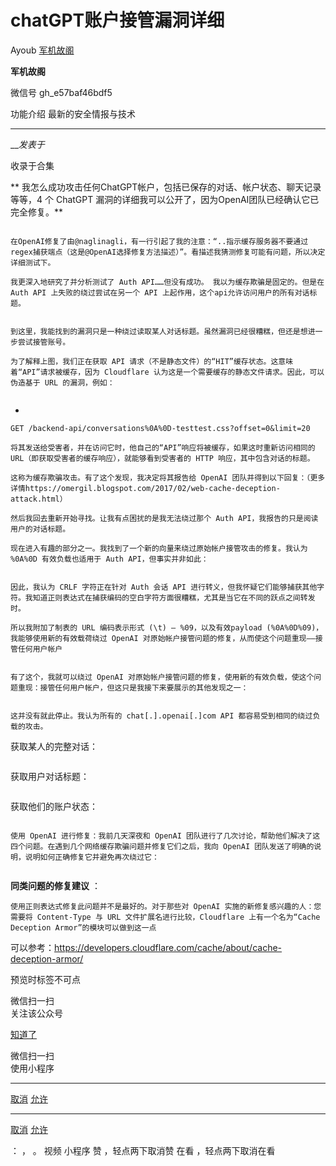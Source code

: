 #  chatGPT账户接管漏洞详细

Ayoub  [ 军机故阁 ](javascript:void\(0\);)

**军机故阁** ![]()

微信号 gh_e57baf46bdf5

功能介绍 最新的安全情报与技术

____

___发表于_

收录于合集

**     我怎么成功攻击任何ChatGPT帐户，包括已保存的对话、帐户状态、聊天记录等等，4 个 ChatGPT
漏洞的详细我可以公开了，因为OpenAI团队已经确认它已完全修复。**

![]()

    在OpenAI修复了由@naglinagli，有一行引起了我的注意：“..指示缓存服务器不要通过regex捕获端点（这是@OpenAI选择修复方法描述）”。看描述我猜测修复可能有问题，所以决定详细测试下。

    我更深入地研究了并分析测试了 Auth API……但没有成功。 我以为缓存欺骗是固定的。但是在 Auth API 上失败的绕过尝试在另一个 API 上起作用，这个api允许访问用户的所有对话标题。

![]()

    到这里，我能找到的漏洞只是一种绕过读取某人对话标题。虽然漏洞已经很糟糕，但还是想进一步尝试接管账号。

    为了解释上图，我们正在获取 API 请求（不是静态文件）的“HIT”缓存状态。这意味着“API”请求被缓存，因为 Cloudflare 认为这是一个需要缓存的静态文件请求。因此，可以伪造基于 URL 的漏洞，例如：

![]()

  * 

    
    
    GET /backend-api/conversations%0A%0D-testtest.css?offset=0&limit=20

    将其发送给受害者，并在访问它时，他自己的“API”响应将被缓存，如果这时重新访问相同的 URL（即获取受害者的缓存响应），就能够看到受害者的 HTTP 响应，其中包含对话的标题。

    这称为缓存欺骗攻击。有了这个发现，我决定将其报告给 OpenAI 团队并得到以下回复：（更多详情https://omergil.blogspot.com/2017/02/web-cache-deception-attack.html）

    然后我回去重新开始寻找。让我有点困扰的是我无法绕过那个 Auth API，我报告的只是阅读用户的对话标题。

    现在进入有趣的部分之一。我找到了一个新的向量来绕过原始帐户接管攻击的修复。我认为 %0A%0D 有效负载也适用于 Auth API，但事实并非如此：

![]()

    因此，我认为 CRLF 字符正在针对 Auth 会话 API 进行转义，但我怀疑它们能够捕获其他字符。我知道正则表达式在捕获编码的空白字符方面很糟糕，尤其是当它在不同的跃点之间转发时。

    所以我附加了制表的 URL 编码表示形式 (\t) – %09，以及有效payload (%0A%0D%09)，我能够使用新的有效载荷绕过 OpenAI 对原始帐户接管问题的修复，从而使这个问题重现——接管任何用户帐户

![]()

    有了这个，我就可以绕过 OpenAI 对原始帐户接管问题的修复，使用新的有效负载，使这个问题重现：接管任何用户帐户，但这只是我接下来要展示的其他发现之一：

![]()

    这并没有就此停止。我认为所有的 chat[.].openai[.]com API 都容易受到相同的绕过负载的攻击。

获取某人的完整对话：

![]()

获取用户对话标题：

![]()

获取他们的账户状态：

![]()

    使用 OpenAI 进行修复：我前几天深夜和 OpenAI 团队进行了几次讨论，帮助他们解决了这四个问题。在遇到几个网络缓存欺骗问题并修复它们之后，我向 OpenAI 团队发送了明确的说明，说明如何正确修复它并避免再次绕过它：

![]()

 **同类问题的修复建议** ：  

    使用正则表达式修复此问题并不是最好的。对于那些对 OpenAI 实施的新修复感兴趣的人：您需要将 Content-Type 与 URL 文件扩展名进行比较，Cloudflare 上有一个名为“Cache Deception Armor”的模块可以做到这一点

可以参考：https://developers.cloudflare.com/cache/about/cache-deception-armor/

  

  

预览时标签不可点

微信扫一扫  
关注该公众号

[知道了](javascript:;)

微信扫一扫  
使用小程序

****

[取消](javascript:void\(0\);) [允许](javascript:void\(0\);)

****

[取消](javascript:void\(0\);) [允许](javascript:void\(0\);)

： ， 。   视频 小程序 赞 ，轻点两下取消赞 在看 ，轻点两下取消在看

